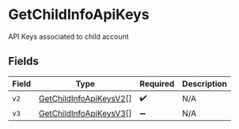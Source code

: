 # GetChildInfoApiKeys

API Keys associated to child account


## Fields

| Field                                                                   | Type                                                                    | Required                                                                | Description                                                             |
| ----------------------------------------------------------------------- | ----------------------------------------------------------------------- | ----------------------------------------------------------------------- | ----------------------------------------------------------------------- |
| `v2`                                                                    | [GetChildInfoApiKeysV2](../../models/shared/getchildinfoapikeysv2.md)[] | :heavy_check_mark:                                                      | N/A                                                                     |
| `v3`                                                                    | [GetChildInfoApiKeysV3](../../models/shared/getchildinfoapikeysv3.md)[] | :heavy_minus_sign:                                                      | N/A                                                                     |